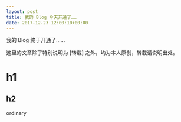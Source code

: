 ```yaml
---
layout: post
title: 我的 Blog 今天开通了……
date: 2017-12-23 12:00:10+00:00
---
```


我的 Blog 终于开通了……

这里的文章除了特别说明为 [转载] 之外，均为本人原创，转载请说明出处。

# h1
## h2
ordinary

